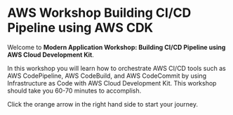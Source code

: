 # AWS Workshop Building CI/CD Pipeline using AWS CDK

Welcome to **Modern Application Workshop: Building CI/CD Pipeline using AWS Cloud Development Kit**.

In this workshop you will learn how to orchestrate AWS CI/CD tools such as AWS CodePipeline, AWS CodeBuild, and AWS CodeCommit by using Infrastructure as Code with AWS Cloud Development Kit. This workshop should take you 60-70 minutes to accomplish.

Click the orange arrow in the right hand side to start your journey.